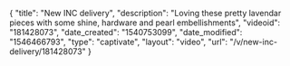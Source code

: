 {
    "title": "New INC delivery",
    "description": "Loving these pretty lavendar pieces with some shine, hardware and pearl embellishments",
    "videoid": "181428073",
    "date_created": "1540753099",
    "date_modified": "1546466793",
    "type": "captivate",
    "layout": "video",
    "url": "\/v\/new-inc-delivery\/181428073"
}